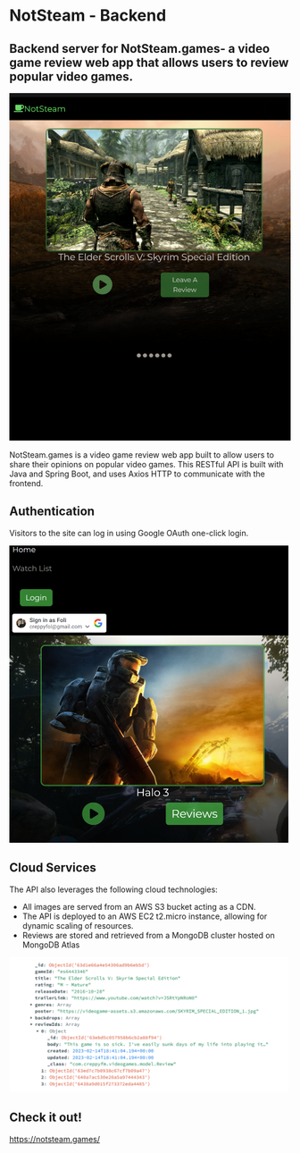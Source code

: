# NotSteam - Backend

## Backend server for NotSteam.games- a video game review web app that allows users to review popular video games.

<img src="README_Images/home_skyrim.png" alt="Skyrim home page" width="auto">

NotSteam.games is a video game review web app built to allow users to share their opinions on popular video games. 
This RESTful API is built with Java and Spring Boot, and uses Axios HTTP to communicate with the frontend. 

## Authentication

Visitors to the site can log in using Google OAuth one-click login.

<img src="README_Images/googlel_oauth_present_on_FE.png" alt="Google OAuth Example" width="500">

## Cloud Services

The API also leverages the following cloud technologies:

* All images are served from an AWS S3 bucket acting as a CDN.
* The API is deployed to an AWS EC2 t2.micro instance, allowing for dynamic scaling of resources.
* Reviews are stored and retrieved from a MongoDB cluster hosted on MongoDB Atlas

<img src="README_Images/mongodb_skyrim_meta.png" alt="MongoDB Game MetaData" width="500">

## Check it out!

https://notsteam.games/
